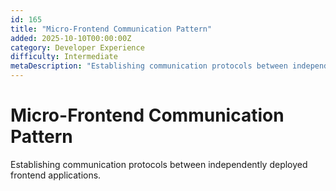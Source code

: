 ```yaml
---
id: 165
title: "Micro-Frontend Communication Pattern"
added: 2025-10-10T00:00:00Z
category: Developer Experience
difficulty: Intermediate
metaDescription: "Establishing communication protocols between independently deployed frontend applications."
---
```


# Micro-Frontend Communication Pattern

Establishing communication protocols between independently deployed frontend applications.
